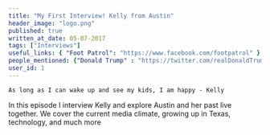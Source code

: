 ```yaml
---
title: "My First Interview! Kelly from Austin"
header_image: "logo.png" 
published: true
written_at_date: 05-07-2017
tags: ["Interviews"]
useful_links: { "Foot Patrol": "https://www.facebook.com/footpatrol" }
people_mentioned: {"Donald Trump" : "https://twitter.com/realDonaldTrump" }
user_id: 1
---
```

``
As long as I can wake up and see my kids, I am happy - Kelly
``

In this episode I interview Kelly and explore Austin and her past live together.  We cover the current media climate, growing up in Texas, technology, and much more
